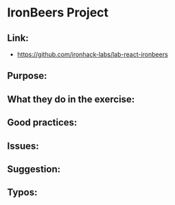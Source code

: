 # IronBeers Project

## Link:
  - https://github.com/ironhack-labs/lab-react-ironbeers

## Purpose:



## What they do in the exercise:



## Good practices:
  
## Issues:

## Suggestion:

## Typos:
